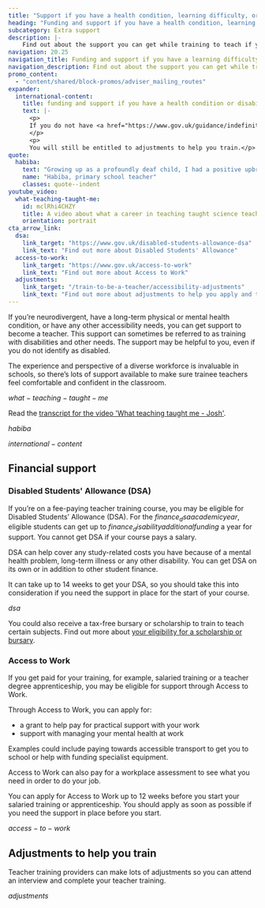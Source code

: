 ```yaml
---
title: "Support if you have a health condition, learning difficulty, or neurodiversity"
heading: "Funding and support if you have a health condition, learning difficulty, or neurodiversity"
subcategory: Extra support
description: |-
    Find out about the support you can get while training to teach if you're neurodivergent, have a long-term health condition, or other accessibility needs.
navigation: 20.25
navigation_title: Funding and support if you have a learning difficulty, health condition or disability
navigation_description: Find out about the support you can get while training to teach if you're neurodivergent, have a long-term physical or mental health condition, or have any other accessibility need.
promo_content:
  - "content/shared/block-promos/adviser_mailing_routes"
expander:
  international-content:
    title: funding and support if you have a health condition or disability
    text: |-
      <p>
      If you do not have <a href="https://www.gov.uk/guidance/indefinite-leave-to-remain-in-the-uk">indefinite leave to remain in the UK</a>, you are unlikely to be eligible for this financial support (unless you have applied to the Afghan or Ukraine resettlement schemes). Find out about the <a href="/non-uk-teachers/fees-and-funding-for-non-uk-trainees">financial support available for non-UK citizens</a>.
      </p>
      <p>
      You will still be entitled to adjustments to help you train.</p>
quote:
  habiba:
    text: "Growing up as a profoundly deaf child, I had a positive upbringing in my mainstream primary school. The teachers were amazing in terms of support and treating me equally. They inspired me to become a primary school teacher."
    name: "Habiba, primary school teacher"
    classes: quote--indent
youtube_video:
  what-teaching-taught-me:
    id: mclRhi4CHZY
    title: A video about what a career in teaching taught science teacher Josh
    orientation: portrait
cta_arrow_link:
  dsa:
    link_target: "https://www.gov.uk/disabled-students-allowance-dsa"
    link_text: "Find out more about Disabled Students' Allowance"
  access-to-work:
    link_target: "https://www.gov.uk/access-to-work"
    link_text: "Find out more about Access to Work"
  adjustments:
    link_target: "/train-to-be-a-teacher/accessibility-adjustments"
    link_text: "Find out more about adjustments to help you apply and train"
---
```


If you’re neurodivergent, have a long-term physical or mental health condition, or have any other accessibility needs, you can get support to become a teacher. This support can sometimes be referred to as training with disabilities and other needs. The support may be helpful to you, even if you do not identify as disabled.

The experience and perspective of a diverse workforce is invaluable in schools, so there’s lots of support available to make sure trainee teachers feel comfortable and confident in the classroom.

$what-teaching-taught-me$

Read the [transcript for the video 'What teaching taught me - Josh'](/shared/transcripts/what-teaching-taught-me-josh).

$habiba$

$international-content$

## Financial support

### Disabled Students' Allowance (DSA)

If you’re on a fee-paying teacher training course, you may be eligible for Disabled Students’ Allowance (DSA). For the $finance_dsaacademicyear$, eligible students can get up to $finance_disabilityadditionalfunding$ a year for support. You cannot get DSA if your course pays a salary.

DSA can help cover any study-related costs you have because of a mental health problem, long-term illness or any other disability. You can get DSA on its own or in addition to other student finance. 

It can take up to 14 weeks to get your DSA, so you should take this into consideration if you need the support in place for the start of your course.

$dsa$

You could also receive a tax-free bursary or scholarship to train to teach certain subjects. Find out more about [your eligibility for a scholarship or bursary](/funding-and-support/scholarships-and-bursaries).

### Access to Work

If you get paid for your training, for example, salaried training or a teacher degree apprenticeship, you may be eligible for support through Access to Work. 

Through Access to Work, you can apply for: 

* a grant to help pay for practical support with your work 
* support with managing your mental health at work

Examples could include paying towards accessible transport to get you to school or help with funding specialist equipment.  

Access to Work can also pay for a workplace assessment to see what you need in order to do your job. 

You can apply for Access to Work up to 12 weeks before you start your salaried training or apprenticeship. You should apply as soon as possible if you need the support in place before you start.

$access-to-work$

## Adjustments to help you train

Teacher training providers can make lots of adjustments so you can attend an interview and complete your teacher training.

$adjustments$
